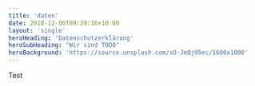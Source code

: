 ```yaml
---
title: 'daten'
date: 2018-12-06T09:29:16+10:00
layout: 'single'
heroHeading: 'Datenschutzerklärung'
heroSubHeading: "Wir sind TODO"
heroBackground: 'https://source.unsplash.com/sO-JmQj95ec/1600x1000'
---
```


Test
